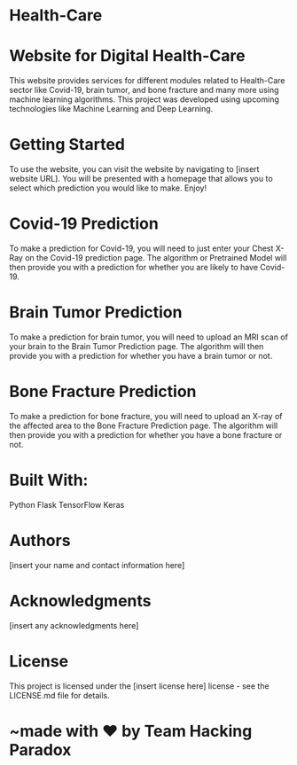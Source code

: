 # Health-Care


# Website for Digital Health-Care
This website provides services for different modules related to Health-Care sector like Covid-19, brain tumor, and bone fracture and many more using machine learning algorithms. This project was developed using upcoming technologies like Machine Learning and Deep Learning.


# Getting Started
To use the website, you can visit the website by navigating to [insert website URL]. You will be presented with a homepage that allows you to select which prediction you would like to make.
Enjoy!


# Covid-19 Prediction
To make a prediction for Covid-19, you will need to just enter your Chest X-Ray on the Covid-19 prediction page. The algorithm or Pretrained Model will then provide you with a prediction for whether you are likely to have Covid-19.

# Brain Tumor Prediction
To make a prediction for brain tumor, you will need to upload an MRI scan of your brain to the Brain Tumor Prediction page. The algorithm will then provide you with a prediction for whether you have a brain tumor or not.

# Bone Fracture Prediction
To make a prediction for bone fracture, you will need to upload an X-ray of the affected area to the Bone Fracture Prediction page. The algorithm will then provide you with a prediction for whether you have a bone fracture or not.

# Built With:
Python
Flask
TensorFlow
Keras


# Authors
[insert your name and contact information here]

# Acknowledgments
[insert any acknowledgments here]

# License
This project is licensed under the [insert license here] license - see the LICENSE.md file for details.



# ~made with ❤️ by Team Hacking Paradox
